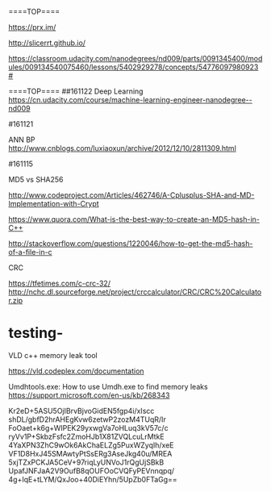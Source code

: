 ====TOP====

https://prx.im/

http://slicerrt.github.io/

https://classroom.udacity.com/nanodegrees/nd009/parts/0091345400/modules/009134540075460/lessons/5402929278/concepts/54776097980923#

====TOP====
##161122
Deep Learning
https://cn.udacity.com/course/machine-learning-engineer-nanodegree--nd009

#161121

ANN BP
http://www.cnblogs.com/luxiaoxun/archive/2012/12/10/2811309.html


#161115

MD5 vs  SHA256

http://www.codeproject.com/Articles/462746/A-Cplusplus-SHA-and-MD-Implementation-with-Crypt

https://www.quora.com/What-is-the-best-way-to-create-an-MD5-hash-in-C++

http://stackoverflow.com/questions/1220046/how-to-get-the-md5-hash-of-a-file-in-c

CRC

https://tfetimes.com/c-crc-32/
http://nchc.dl.sourceforge.net/project/crccalculator/CRC/CRC%20Calculator.zip

# testing-
VLD c++ memory leak tool

https://vld.codeplex.com/documentation

Umdhtools.exe: How to use Umdh.exe to find memory leaks
https://support.microsoft.com/en-us/kb/268343

Kr2eD+5ASU5OjIBrvBjvoGidEN5fgp4i/xIscc
shDL/gbfD2hrAHEgKvw6zetwP2zozM4TUqR/Ir
FoOaet+k6g+WIPEK29yxwgVa7oHLuq3kV57c/c
ryVv1P+SkbzFsfc2ZmoHJb1X81ZVQLcuLrMtkE
4YaXPN3ZhC9wOk6AkChaELZg5PuxWZyqIh/xeE
VF1D8HxJ45SMAwtyPtSsERg3AseJkg40u/MREA
5xjTZxPCKJA5CeV+97riqLyUNVoJ1rQgUjSBkB
UpafJNFJaA2V9OufB8qOUFOoCVQFyPEVnnqpq/
4g+IqE+tLYM/QxJoo+40DiEYhn/5UpZb0FTaGg==
